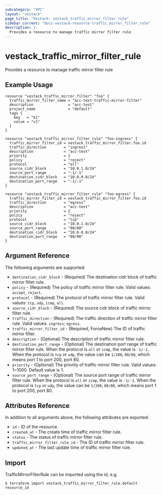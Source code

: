 ```yaml
---
subcategory: "VPC"
layout: "vestack"
page_title: "Vestack: vestack_traffic_mirror_filter_rule"
sidebar_current: "docs-vestack-resource-traffic_mirror_filter_rule"
description: |-
  Provides a resource to manage traffic mirror filter rule
---
```

# vestack_traffic_mirror_filter_rule
Provides a resource to manage traffic mirror filter rule
## Example Usage
```hcl
resource "vestack_traffic_mirror_filter" "foo" {
  traffic_mirror_filter_name = "acc-test-traffic-mirror-filter"
  description                = "acc-test"
  project_name               = "default"
  tags {
    key   = "k1"
    value = "v1"
  }
}

resource "vestack_traffic_mirror_filter_rule" "foo-ingress" {
  traffic_mirror_filter_id = vestack_traffic_mirror_filter.foo.id
  traffic_direction        = "ingress"
  description              = "acc-test"
  priority                 = 1
  policy                   = "reject"
  protocol                 = "all"
  source_cidr_block        = "10.0.1.0/24"
  source_port_range        = "-1/-1"
  destination_cidr_block   = "10.0.0.0/24"
  destination_port_range   = "-1/-1"
}

resource "vestack_traffic_mirror_filter_rule" "foo-egress" {
  traffic_mirror_filter_id = vestack_traffic_mirror_filter.foo.id
  traffic_direction        = "egress"
  description              = "acc-test"
  priority                 = 2
  policy                   = "reject"
  protocol                 = "tcp"
  source_cidr_block        = "10.0.1.0/24"
  source_port_range        = "80/80"
  destination_cidr_block   = "10.0.0.0/24"
  destination_port_range   = "88/90"
}
```
## Argument Reference
The following arguments are supported:
* `destination_cidr_block` - (Required) The destination cidr block of traffic mirror filter rule.
* `policy` - (Required) The policy of traffic mirror filter rule. Valid values: `accept`, `reject`.
* `protocol` - (Required) The protocol of traffic mirror filter rule. Valid values: `tcp`, `udp`, `icmp`, `all`.
* `source_cidr_block` - (Required) The source cidr block of traffic mirror filter rule.
* `traffic_direction` - (Required) The traffic direction of traffic mirror filter rule. Valid values: `ingress`; `egress`.
* `traffic_mirror_filter_id` - (Required, ForceNew) The ID of traffic mirror filter.
* `description` - (Optional) The description of traffic mirror filter rule.
* `destination_port_range` - (Optional) The destination port range of traffic mirror filter rule. When the protocol is `all` or `icmp`, the value is `-1/-1`. 
When the protocol is `tcp` or `udp`, the value can be `1/200`, `80/80`, which means port 1 to port 200, port 80.
* `priority` - (Optional) The priority of traffic mirror filter rule. Valid values: 1~1000. Default value is 1.
* `source_port_range` - (Optional) The source port range of traffic mirror filter rule. When the protocol is `all` or `icmp`, the value is `-1/-1`. 
When the protocol is `tcp` or `udp`, the value can be `1/200`, `80/80`, which means port 1 to port 200, port 80.

## Attributes Reference
In addition to all arguments above, the following attributes are exported:
* `id` - ID of the resource.
* `created_at` - The create time of traffic mirror filter rule.
* `status` - The status of traffic mirror filter rule.
* `traffic_mirror_filter_rule_id` - The ID of traffic mirror filter rule.
* `updated_at` - The last update time of traffic mirror filter rule.


## Import
TrafficMirrorFilterRule can be imported using the id, e.g.
```
$ terraform import vestack_traffic_mirror_filter_rule.default resource_id
```

